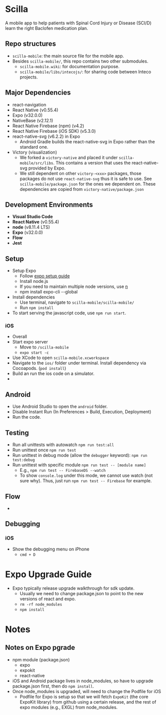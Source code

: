 # Scilla
A mobile app to help patients with Spinal Cord Injury or Disease (SCI/D) learn the right Baclofen medication plan. 

## Repo structures
* `scilla-mobile`: the main source file for the mobile app. 
* Besides `scilla-mobile/`, this repo contains two other submodules. 
  * `scilla-mobile.wiki`: for documentation purpose. 
  * `scilla-mobile/libs/intecojs/`: for sharing code between Inteco projects.  

## Major Dependencies
* react-navigation 
* React Native (v0.55.4)
* Expo (v32.0.0)
* NativeBase (v2.12.1)
* React Native Firebase (npm) (v4.2)
* React Native Firebase (iOS SDK) (v5.3.0)
* react-native-svg (v6.2.2) in Expo
  * Android Gradle builds the react-native-svg in Expo rather than the standard one. 
* Victory (visualization)
  * We forked a `victory-native` and placed it under `scilla-mobile/src/libs`. This contains a version that uses the react-native-svg provided by Expo. 
  * We still dependent on other `victory-<xxx>` packages, those packages do not use `react-native-svg` thus it is safe to use. See `scilla-mobile/package.json` for the ones we dependent on. These dependencies are copied from `victory-native/package.json`

## Development Environments
* **Visual Studio Code** 
* **React Native** (v0.55.4)
* **node** (v8.11.4 LTS)
* **Expo** (v32.0.0)
* **Flow** 
* **Jest**

## Setup
* Setup Expo
  * Follow [expo setup guide](https://expo.io/learn)
  * Install node.js
  * If you need to maintain multiple node versions, use [n](https://github.com/tj/n)
  * npm install expo-cli --global
* Install dependencies
  * Use terminal, navigate to `scilla-mobile/scilla-mobile/`
  * Run `npm install`
* To start serving the javascript code, use `npm run start`. 

### iOS
* Overall 
* Start expo server 
  * Move to `/scilla-mobile`
  * `expo start -c`
* Use XCode to open `scilla-mobile.xcworkspace`
* Navigate to the `ios/` folder under terminal. Install dependency via Cocoapods. (`pod install`)
* Build an run the ios code on a simulator. 
* 

## Android
* Use Android Studio to open the `android` folder. 
* Disable Instant Run (In Preferences > Build, Execution, Deployment)
* Run the code. 

## Testing
* Run all unittests with autowatch `npm run test:all`
* Run unittest once `npm run test`
* Run unittest in debug mode (allow the `debugger` keyword): `npm run test:debug`
* Run unittest with specific module `npm run test -- [module name]`
  * E.g., `npm run test -- FirebaseDS --watch`
  * To show `console.log` under this mode, we cannot use watch (not sure why). Thus, just run `npm run test -- Firebase` for example. 

## Flow
* 

## Debugging
### iOS
* Show the debugging menu on iPhone
  * `cmd + D`

Expo Upgrade Guide
=================
* Expo typically release upgrade walkthrough for sdk update. 
  * Usually we need to change package.json to point to the new versions of react and expo. 
  * `rm -rf node_modules`
  * `npm install`

Notes
==============
## Notes on Expo pgrade
* npm module (package.json)
  * expo
  * expokit
  * react-native
* iOS and Android package lives in node_modules, so have to upgrade package.json first, then do `npm install`. 
* Once node_modules is upgraded, will need to change the Podfile for iOS
  * Podfile for Expo is setup so that we will fetch `ExpoKit` (the core ExpoKit library) from github using a certain release, and the rest of expo modules (e.g., EXGL) from node_modules. 